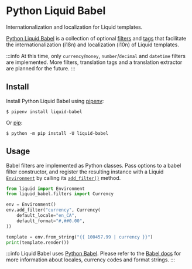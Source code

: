 # Python Liquid Babel

Internationalization and localization for Liquid templates.

[Python Liquid Babel](https://github.com/jg-rp/liquid-babel) is a collection of optional [filters](../language/filters.md) and [tags](../language/tags.md) that facilitate the internationalization (i18n) and localization (i10n) of Liquid templates.

:::info
At this time, only `currency`/`money`, `number`/`decimal` and `datetime` filters are implemented. More filters, translation tags and a translation extractor are planned for the future.
:::

## Install

Install Python Liquid Babel using [pipenv](https://pipenv.pypa.io/en/latest/):

```shell
$ pipenv install liquid-babel
```

Or [pip](https://pip.pypa.io/en/stable/getting-started/):

```shell
$ python -m pip install -U liquid-babel
```

## Usage

Babel filters are implemented as Python classes. Pass options to a babel filter constructor, and register the resulting instance with a Liquid [`Environment`](../api/environment.md) by calling its [`add_filter()`](../api/environment.md#add_filter) method.

```python
from liquid import Environment
from liquid_babel.filters import Currency

env = Environment()
env.add_filter("currency", Currency(
    default_locale="en_CA",
    default_format="#,##0.00",
))

template = env.from_string("{{ 100457.99 | currency }}")
print(template.render())
```

:::info
Liquid Babel uses [Python Babel](https://github.com/python-babel/babel). Please refer to the [Babel docs](https://babel.pocoo.org/en/latest/index.html) for more information about locales, currency codes and format strings.
:::
